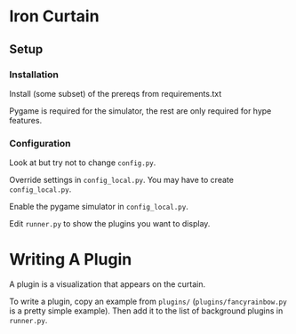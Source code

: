 # Iron Curtain

## Setup

### Installation
Install (some subset) of the prereqs from requirements.txt

Pygame is required for the simulator, the rest are only required for hype
features.

### Configuration
Look at but try not to change `config.py`.

Override settings in `config_local.py`. You may have to create `config_local.py`.

Enable the pygame simulator in `config_local.py`.

Edit `runner.py` to show the plugins you want to display.

# Writing A Plugin
A plugin is a visualization that appears on the curtain.

To write a plugin, copy an example from `plugins/` (`plugins/fancyrainbow.py`
is a pretty simple example). Then add it to the list of background plugins in
`runner.py`.
